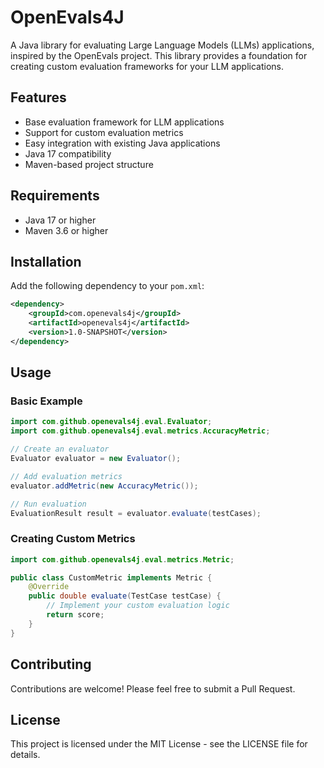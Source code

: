 # OpenEvals4J

A Java library for evaluating Large Language Models (LLMs) applications, inspired by the OpenEvals project. This library provides a foundation for creating custom evaluation frameworks for your LLM applications.

## Features

- Base evaluation framework for LLM applications
- Support for custom evaluation metrics
- Easy integration with existing Java applications
- Java 17 compatibility
- Maven-based project structure

## Requirements

- Java 17 or higher
- Maven 3.6 or higher

## Installation

Add the following dependency to your `pom.xml`:

```xml
<dependency>
    <groupId>com.openevals4j</groupId>
    <artifactId>openevals4j</artifactId>
    <version>1.0-SNAPSHOT</version>
</dependency>
```

## Usage

### Basic Example

```java
import com.github.openevals4j.eval.Evaluator;
import com.github.openevals4j.eval.metrics.AccuracyMetric;

// Create an evaluator
Evaluator evaluator = new Evaluator();

// Add evaluation metrics
evaluator.addMetric(new AccuracyMetric());

// Run evaluation
EvaluationResult result = evaluator.evaluate(testCases);
```

### Creating Custom Metrics

```java
import com.github.openevals4j.eval.metrics.Metric;

public class CustomMetric implements Metric {
    @Override
    public double evaluate(TestCase testCase) {
        // Implement your custom evaluation logic
        return score;
    }
}
```



## Contributing

Contributions are welcome! Please feel free to submit a Pull Request.

## License

This project is licensed under the MIT License - see the LICENSE file for details.